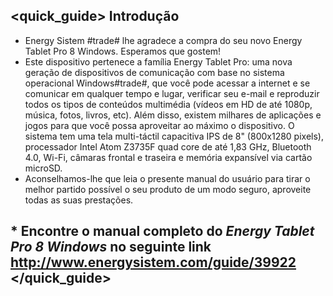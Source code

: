 ## <quick_guide> Introdução 

* Energy Sistem #trade# lhe agradece a compra do seu novo Energy Tablet Pro 8 Windows. Esperamos que gostem! 
* Este dispositivo pertenece a família Energy Tablet Pro: uma nova geração de dispositivos de comunicação com base no sistema operacional Windows#trade#, que você pode acessar a internet e se comunicar em qualquer tempo e lugar, verificar seu e-mail e reproduzir todos os tipos de conteúdos multimédia (vídeos em HD de até 1080p, música, fotos, livros, etc). 
Além disso, existem milhares de aplicações e jogos para que você possa aproveitar ao máximo o dispositivo. 
O sistema tem uma tela multi-táctil capacitiva IPS de 8" (800x1280 pixels), processador Intel Atom Z3735F quad core de até 1,83 GHz, Bluetooth 4.0, Wi-Fi, câmaras frontal e traseira e memória expansível via cartão microSD. 
* Aconselhamos-lhe que leia o presente manual do usuário para tirar o melhor partido possível o seu produto de um modo seguro, aproveite todas as suas prestações.


## <unique> * Encontre o manual completo do *Energy Tablet Pro 8 Windows* no seguinte link http://www.energysistem.com/guide/39922 </unique> </quick_guide>
